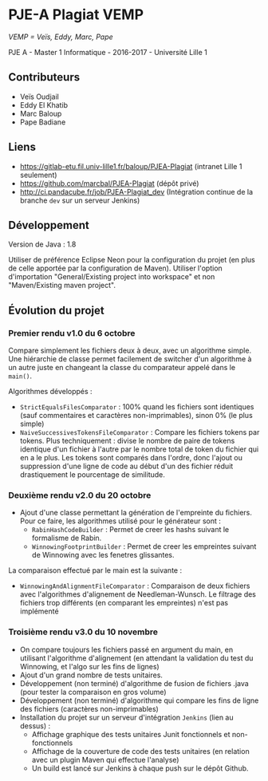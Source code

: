 PJE-A Plagiat VEMP
==================

*VEMP = Veïs, Eddy, Marc, Pape*

PJE A - Master 1 Informatique - 2016-2017 - Université Lille 1

Contributeurs
-------------
* Veïs Oudjail
* Eddy El Khatib
* Marc Baloup
* Pape Badiane

Liens
---------------
* https://gitlab-etu.fil.univ-lille1.fr/baloup/PJEA-Plagiat (intranet Lille 1 seulement)
* https://github.com/marcbal/PJEA-Plagiat (dépôt privé)
* http://ci.pandacube.fr/job/PJEA-Plagiat_dev (Intégration continue de la branche `dev` sur un serveur Jenkins)

Développement
-------------
Version de Java : 1.8

Utiliser de préférence Eclipse Neon pour la configuration du projet (en plus de celle apportée par la configuration de Maven). Utiliser l'option d'importation "General/Existing project into workspace" et non "Maven/Existing maven project".

Évolution du projet
-------------------

### Premier rendu **v1.0** du 6 octobre

Compare simplement les fichiers deux à deux, avec un algorithme simple. Une hiérarchie de classe permet facilement de switcher d'un algorithme à un autre juste en changeant la classe du comparateur appelé dans le `main()`.

Algorithmes développés :

* `StrictEqualsFilesComparator` : 100% quand les fichiers sont identiques (sauf commentaires et caractères non-imprimables), sinon 0% (le plus simple)
* `NaiveSuccessivesTokensFileComparator` : Compare les fichiers tokens par tokens.
Plus techniquement : divise le nombre de paire de tokens identique d'un fichier à l'autre par le nombre total de token du fichier qui en a le plus. Les tokens sont comparés dans l'ordre, donc l'ajout ou suppression d'une ligne de code au début d'un des fichier réduit drastiquement le
pourcentage de similitude.

### Deuxième rendu **v2.0** du 20 octobre

* Ajout d'une classe permettant la génération de l'empreinte du fichiers. Pour ce faire, les algorithmes utilisé pour le générateur sont :
    * `RabinHashCodeBuilder` : Permet de creer les hashs suivant le formalisme de Rabin.
    * `WinnowingFootprintBuilder` : Permet de creer les empreintes suivant de Winnowing avec les fenetres glissantes.

La comparaison effectué par le main est la suivante :
* `WinnowingAndAlignmentFileComparator` : Comparaison de deux fichiers avec l'algorithmes d'alignement de Needleman-Wunsch. Le filtrage des fichiers trop différents (en comparant les empreintes) n'est pas implémenté


### Troisième rendu **v3.0** du 10 novembre

* On compare toujours les fichiers passé en argument du main, en utilisant l'algorithme d'alignement (en attendant la validation du test du Winnowing, et l'algo sur les fins de lignes)
* Ajout d'un grand nombre de tests unitaires.
* Développement (non terminé) d'algorithme de fusion de fichiers .java (pour tester la comparaison en gros volume)
* Développement (non terminé) d'algorithme qui compare les fins de ligne des fichiers (caractères non-imprimables)
* Installation du projet sur un serveur d'intégration `Jenkins` (lien au dessus) :
    * Affichage graphique des tests unitaires Junit fonctionnels et non-fonctionnels
    * Affichage de la couverture de code des tests unitaires (en relation avec un plugin Maven qui effectue l'analyse)
    * Un build est lancé sur Jenkins à chaque push sur le dépôt Github.
